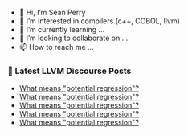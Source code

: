 - 👋 Hi, I’m Sean Perry
- 👀 I’m interested in compilers (c++, COBOL, llvm)
- 🌱 I’m currently learning ...
- 💞️ I’m looking to collaborate on ...
- 📫 How to reach me ...

<!---
s66perry/s66perry is a ✨ special ✨ repository because its `README.md` (this file) appears on your GitHub profile.
You can click the Preview link to take a look at your changes.
--->
### 📕 Latest LLVM Discourse Posts

<!-- DISCOURSE-LLVM:START -->
- [What means &quot;potential regression&quot;?](https://discourse.llvm.org/t/what-means-potential-regression/74848#post_5)
- [What means &quot;potential regression&quot;?](https://discourse.llvm.org/t/what-means-potential-regression/74848#post_4)
- [What means &quot;potential regression&quot;?](https://discourse.llvm.org/t/what-means-potential-regression/74848#post_3)
- [What means &quot;potential regression&quot;?](https://discourse.llvm.org/t/what-means-potential-regression/74848#post_2)
- [What means &quot;potential regression&quot;?](https://discourse.llvm.org/t/what-means-potential-regression/74848#post_1)
<!-- DISCOURSE-LLVM:END -->
